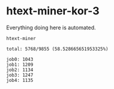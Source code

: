 # htext-miner-kor-3

Everything doing here is automated.

```
htext-miner

total: 5768/9855 (58.528665651953325%)

job0: 1043
job1: 1209
job2: 1134
job3: 1247
job4: 1135
```